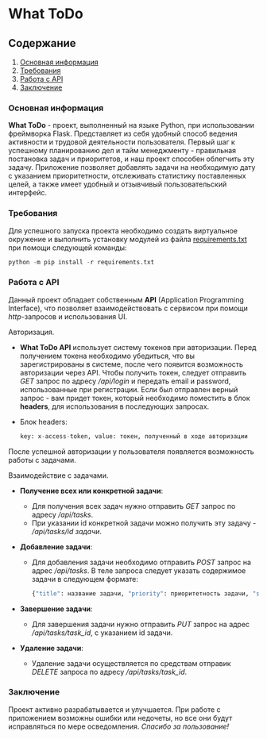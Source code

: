 # What ToDo

## Содержание
1. [Основная информация](#intro)
2. [Требования](#requirements)
3. [Работа с API](#api)
4. [Заключение](#end)

### Основная информация <a name="intro"></a>
**What ToDo** - проект, выполненный на языке Python, при использовании фреймворка Flask. Представляет из себя удобный способ ведения активности и трудовой деятельности пользователя. Первый шаг к успешному планированию дел и тайм менеджменту - правильная постановка задач и приоритетов, и наш проект способен облегчить эту задачу. Приложение позволяет добавлять задачи на необходимую дату с указанием приоритетности, отслеживать статистику поставленных целей, а также имеет удобный и отзывчивый пользовательский интерфейс.

### Требования <a name="requirements"></a>
Для успешного запуска проекта необходимо создать виртуальное окружение и выполнить установку модулей из файла [requirements.txt](https://github.com/G4st3r21/ToDoList_WEB_Edition/blob/develop/requirements.txt) при помощи следующей команды:
```python
python -m pip install -r requirements.txt
```

### Работа с API <a name="api"></a>
Данный проект обладает собственным **API** (Application Programming Interface), что позволяет взаимодействовать с сервисом при помощи *http*-запросов и использования UI.

Авторизация.

* **What ToDo API** использует систему токенов при авторизации. Перед получением токена необходимо убедиться, что вы зарегистрированы в системе, после чего появится возможность авторизации через API. Чтобы получить токен, следует отправить *GET* запрос по адресу */api/login* и передать email и password, использованные при регистрации. Если был отправлен верный запрос - вам придет токен, который необходимо поместить в блок **headers**, для использования в последующих запросах.

* Блок headers:   

    ```python
    key: x-access-token, value: токен, полученный в ходе авторизации
    ```
После успешной авторизации у пользователя появляется возможность работы с задачами.

Взаимодействие с задачами.

* **Получение всех или конкретной задачи**:
	* Для получения всех задач нужно отправить *GET* запрос по адресу */api/tasks*. 
	* При указании id конкретной задачи можно получить эту задачу - */api/tasks/id задачи*.

* **Добавление задачи**:
	* Для добавления задачи необходимо отправить *POST* запрос на адрес */api/tasks*. В теле запроса следует указать содержимое задачи в следующем формате:
	
      ```python
      {"title": название задачи, "priority": приоритетность задачи, "scheduled_date": дата, на которую запланирована задача}
      ```
* **Завершение задачи**:
	* Для завершения задачи нужно отправить *PUT* запрос на адрес */api/tasks/task_id*, с указанием id задачи.

* **Удаление задачи**:
	* Удаление задачи осуществляется по средствам отправик *DELETE* запроса по адресу */api/tasks/task_id*.

### Заключение <a name="end"></a>
Проект активно разрабатывается и улучшается. При работе с приложением возможны ошибки или недочеты, но все они будут исправляться по мере осведомления. *Спасибо за пользование!*